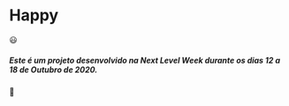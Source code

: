 <h1> Happy</h1> 😃

<h5> Este é um projeto desenvolvido na Next Level Week durante os dias 12 a 18 de Outubro de 2020.</h5> 🚀
